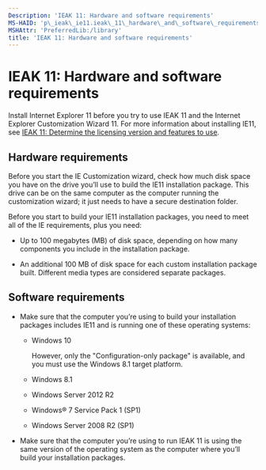 ```yaml
---
Description: 'IEAK 11: Hardware and software requirements'
MS-HAID: 'p\_ieak\_ie11.ieak\_11\_hardware\_and\_software\_requirements'
MSHAttr: 'PreferredLib:/library'
title: 'IEAK 11: Hardware and software requirements'
---
```


# IEAK 11: Hardware and software requirements


Install Internet Explorer 11 before you try to use IEAK 11 and the Internet Explorer Customization Wizard 11. For more information about installing IE11, see [IEAK 11: Determine the licensing version and features to use](ieak_11_determine_the_licensing_version_and_features_to_use.md).

## Hardware requirements


Before you start the IE Customization wizard, check how much disk space you have on the drive you’ll use to build the IE11 installation package. This drive can be on the same computer as the computer running the customization wizard; it just needs to have a secure destination folder.

Before you start to build your IE11 installation packages, you need to meet all of the IE requirements, plus you need:

-   Up to 100 megabytes (MB) of disk space, depending on how many components you include in the installation package.

-   An additional 100 MB of disk space for each custom installation package built. Different media types are considered separate packages.

## Software requirements


-   Make sure that the computer you’re using to build your installation packages includes IE11 and is running one of these operating systems:

    -   Windows 10

        However, only the "Configuration-only package" is available, and you must use the Windows 8.1 target platform.

    -   Windows 8.1

    -   Windows Server 2012 R2

    -   Windows® 7 Service Pack 1 (SP1)

    -   Windows Server 2008 R2 (SP1)

-   Make sure that the computer you’re using to run IEAK 11 is using the same version of the operating system as the computer where you’ll build your installation packages.

 

 



